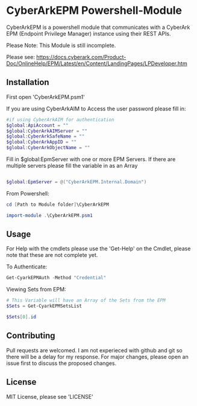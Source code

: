 # CyberArkEPM Powershell-Module

CyberArkEPM is a powershell module that communicates with a CyberArk EPM (Endpoint Privilege Manager) instance using their REST APIs.

Please Note: This Module is still incomplete.

Please see: https://docs.cyberark.com/Product-Doc/OnlineHelp/EPM/Latest/en/Content/LandingPages/LPDeveloper.htm

## Installation

First open 'CyberArkEPM.psm1'

If you are using CyberArkAIM to Access the user password please fill in:

```Powershell
#if using CyberArkAIM for authentication
$global:ApiAccount = ""
$global:CyberArkAIMServer = ""
$global:CyberArkSafeName = ""
$global:CyberArkAppID = ""
$global:CyberArkObjectName = ""
```

Fill in $global:EpmServer with one or more EPM Servers. If there are multiple servers please fill the variable in as an Array

```Powershell

$global:EpmServer = @("CyberArkEPM.Internal.Domain")

```

From Powershell:

```Powershell
cd [Path to Module folder]\CyberArkEPM

import-module .\CyberArkEPM.psm1

```

## Usage
For Help with the cmdlets please use the 'Get-Help' on the Cmdlet, please note that these are not complete yet.

To Authenticate: 
```Powershell
Get-CyarkEPMAuth -Method "Credential"
```

Viewing Sets from EPM:
```Powershell
# This Variable will have an Array of the Sets from the EPM
$Sets = Get-CyarkEPMSetsList

$Sets[0].id
```

## Contributing
Pull requests are welcomed. I am not experieced with github and git so there will be a delay for my response. For major changes, please open an issue first to discuss the proposed changes.

## License
MIT License, please see 'LICENSE'